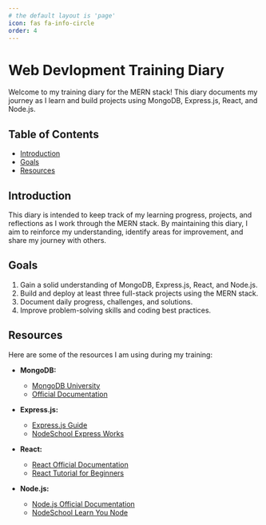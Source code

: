 ```yaml
---
# the default layout is 'page'
icon: fas fa-info-circle
order: 4
---
```


# Web Devlopment Training Diary

Welcome to my training diary for the MERN stack! This diary documents my journey as I learn and build projects using MongoDB, Express.js, React, and Node.js.

## Table of Contents

- [Introduction](#introduction)
- [Goals](#goals)
- [Resources](#resources)

## Introduction

This diary is intended to keep track of my learning progress, projects, and reflections as I work through the MERN stack. By maintaining this diary, I aim to reinforce my understanding, identify areas for improvement, and share my journey with others.

## Goals

1. Gain a solid understanding of MongoDB, Express.js, React, and Node.js.
2. Build and deploy at least three full-stack projects using the MERN stack.
3. Document daily progress, challenges, and solutions.
4. Improve problem-solving skills and coding best practices.

## Resources

Here are some of the resources I am using during my training:

- **MongoDB:**
  - [MongoDB University](https://university.mongodb.com/)
  - [Official Documentation](https://docs.mongodb.com/)

- **Express.js:**
  - [Express.js Guide](https://expressjs.com/en/starter/guide.html)
  - [NodeSchool Express Works](https://nodeschool.io/#workshoppers)

- **React:**
  - [React Official Documentation](https://reactjs.org/docs/getting-started.html)
  - [React Tutorial for Beginners](https://www.freecodecamp.org/news/react-beginner-handbook/)

- **Node.js:**
  - [Node.js Official Documentation](https://nodejs.org/en/docs/)
  - [NodeSchool Learn You Node](https://nodeschool.io/#workshoppers)
